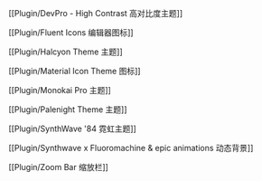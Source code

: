 [[Plugin/DevPro - High Contrast 高对比度主题]]

[[Plugin/Fluent Icons 编辑器图标]]

[[Plugin/Halcyon Theme 主题]]

[[Plugin/Material Icon Theme 图标]]

[[Plugin/Monokai Pro 主题]]

[[Plugin/Palenight Theme 主题]]

[[Plugin/SynthWave '84 霓虹主题]]

[[Plugin/Synthwave x Fluoromachine & epic animations 动态背景]]

[[Plugin/Zoom Bar 缩放栏]]

